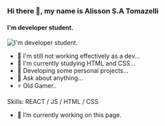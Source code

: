### Hi there 👋, my name is Alisson S.A Tomazelli
####  I'm developer student.
![ I'm developer student.](https://arturssmirnovs.github.io/github-profile-readme-generator/images/banner.png)

- 🔭 I'm still not working effectively as a dev...
- 🌱 I'm currently studying HTML and CSS...
- 👯 Developing some personal projects...
- 💬 Ask about anything...
- ⚡ Old Gamer.. 

Skills: REACT / JS / HTML / CSS

- 🔭 I’m currently working on this page. 




